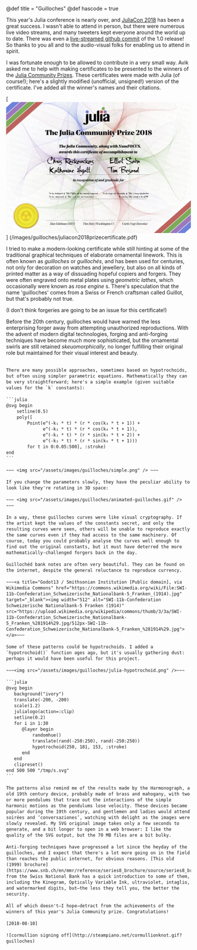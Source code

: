 @def title = "Guilloches"
@def hascode = true

This year's Julia conference is nearly over, and [JuliaCon 2018](http://juliacon.org/2018/) has been a great success. I wasn't able to attend in person, but there were numerous live video streams, and many tweeters kept everyone around the world up to date. There was even a [live-streamed github commit](https://www.youtube.com/watch?v=1jN5wKvN-Uk&t=749s&index=2&list=PLP8iPy9hna6Qsq5_-zrg0NTwqDSDYtfQB&frags=pl%2Cwn) of the 1.0 release! So thanks to you all and to the audio-visual folks for enabling us to attend in spirit.

I was fortunate enough to be allowed to contribute in a very small way. Avik asked me to help with making certificates to be presented to the winners of the [Julia Community Prizes](http://juliacon.org/2018/prize.html). These certificates were made with Julia (of course!); here's a slightly modified (unofficial, unsigned!) version of the certificate. I've added all the winner's names and their citations.

[![guilloches](/assets/images/guilloches/juliacon2018prizecertificate.png)]
(/images/guilloches/juliacon2018prizecertificate.pdf)

I tried to make a modern-looking certificate while still hinting at some of the traditional graphical techniques of elaborate ornamental linework. This is often known as *guilloches* or *guillochés*, and has been used for centuries, not only for decoration on watches and jewellery, but also on all kinds of printed matter as a way of dissuading hopeful copiers and forgers. They were often engraved onto metal plates using *geometric lathes*, which occasionally were known as *rose engine* s. There's speculation that the name 'guilloches' comes from a Swiss or French craftsman called Guillot, but that's probably not true.

(I don't think forgeries are going to be an issue for this certificate!)

Before the 20th century, guilloches would have warned the less enterprising forger away from attempting unauthorized reproductions. With the advent of modern digital technologies, forging and anti-forging techniques have become much more sophisticated, but the ornamental swirls are still retained *skeuomorphically*, no longer fulfilling their original role but maintained for their visual interest and beauty.

~~~ <img src="/assets/images/guilloches/guilloches-background.png" /> ~~~

There are many possible approaches, sometimes based on hypotrochoids, but often using simpler parametric equations. Mathematically they can be very straightforward; here's a simple example (given suitable values for the `k` constants):

```julia
@svg begin
    setline(0.5)
    poly([
        Point(e^(-k₁ * t) * (r * cos(k₃ * t + 1)) +
              e^(-k₂ * t) * (r * cos(k₄ * t + 1)),
              e^(-k₁ * t) * (r * sin(k₅ * t + 2)) +
              e^(-k₂ * t) * (r * sin(k₆ * t + 1)))
        for t in 0:0.05:500], :stroke)
end
```

~~~ <img src="/assets/images/guilloches/simple.png" /> ~~~

If you change the parameters slowly, they have the peculiar ability to look like they're rotating in 3D space:

~~~ <img src="/assets/images/guilloches/animated-guilloches.gif" /> ~~~

In a way, these guilloches curves were like visual cryptography. If the artist kept the values of the constants secret, and only the resulting curves were seen, others will be unable to reproduce exactly the same curves even if they had access to the same machinery. Of course, today you could probably analyse the curves well enough to find out the original constants, but it must have deterred the more mathematically-challenged forgers back in the day.

Guillochéd bank notes are often very beautiful. They can be found on the internet, despite the general reluctance to reproduce currency.

~~~<a title="Godot13 / Smithsonian Institution [Public domain], via Wikimedia Commons" href="https://commons.wikimedia.org/wiki/File:SWI-11b-Confederation_Schweizerische_Nationalbank-5_Franken_(1914).jpg" target="_blank"><img width="512" alt="SWI-11b-Confederation Schweizerische Nationalbank-5 Franken (1914)"  src="https://upload.wikimedia.org/wikipedia/commons/thumb/3/3a/SWI-11b-Confederation_Schweizerische_Nationalbank-5_Franken_%281914%29.jpg/512px-SWI-11b-Confederation_Schweizerische_Nationalbank-5_Franken_%281914%29.jpg"></a>~~~

Some of these patterns could be hypotrochoids. I added a `hypotrochoid()` function ages ago, but it's usually gathering dust: perhaps it would have been useful for this project.

~~~<img src="/assets/images/guilloches/julia-hypotrochoid.png" />~~~

```julia
@svg begin
   background("ivory")
   translate(-200, -200)
   scale(1.2)
   julialogo(action=:clip)
   setline(0.2)
   for i in 1:30
      @layer begin
          randomhue()
          translate(rand(-250:250), rand(-250:250))
          hypotrochoid(250, 181, 153, :stroke)
      end
   end
   clipreset()
end 500 500 "/tmp/s.svg"
```

The patterns also remind me of the results made by the Harmonograph, a old 19th century device, probably made of brass and mahogany, with two or more pendulums that trace out the interactions of the simple harmonic motions as the pendulums lose velocity. These devices became popular during the 19th century, and gentlemen and ladies would attend soirées and ‘conversaziones’, watching with delight as the images were slowly revealed. My SVG original image takes only a few seconds to generate, and a bit longer to open in a web browser: I like the quality of the SVG output, but the 70 MB files are a bit bulky.

Anti-forging techniques have progressed a lot since the heyday of the guilloches, and I expect that there's a lot more going on in the field than reaches the public internet, for obvious reasons. [This old (1999) brochure](https://www.snb.ch/en/mmr/reference/series8_brochure/source/series8_brochure.en.pdf) from the Swiss National Bank has a quick introduction to some of them, including the Kinegram, Optically Variable Ink, ultraviolet, intaglio, and watermarked digits, but—the less they tell you, the better the security.

All of which doesn't—I hope—detract from the achievements of the winners of this year's Julia Community prize. Congratulations!

[2018-08-10]

![cormullion signing off](http://steampiano.net/cormullionknot.gif?guilloches)
